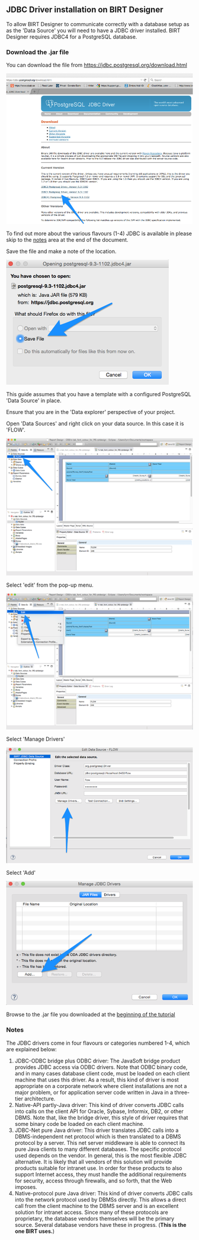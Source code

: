 ## JDBC Driver installation on BIRT Designer

To allow BIRT Designer to communicate correctly with a database setup as as the 'Data Source' you will need to have a JDBC driver installed.  BIRT Designer requires JDBC4 for a PostgreSQL database.

### Download the .jar file

You can download the file from https://jdbc.postgresql.org/download.html

![JDBC](https://raw.githubusercontent.com/akvo/akvo-reporting/master/Documentation/tutorials/JDBC_Driver_for_BIRT/img/70.png?raw=true "JDBC")

To find out more about the various flavours (1-4) JDBC is available in please skip to the [notes](#notes) area at the end of the document.

Save the file and make a note of the location.

![save](https://raw.githubusercontent.com/akvo/akvo-reporting/master/Documentation/tutorials/JDBC_Driver_for_BIRT/img/80.png?raw=true "Save")

This guide assumes that you have a template with a configured PostgreSQL 'Data Source' in place.

Ensure that you are in the 'Data explorer' perspective of your project.

Open 'Data Sources' and right click on your data source.  In this case it is 'FLOW'.

![Select Data Source](https://raw.githubusercontent.com/akvo/akvo-reporting/master/Documentation/tutorials/JDBC_Driver_for_BIRT/img/10.png?raw=true "Data Source")

Select 'edit' from the pop-up menu.

![Edit](https://raw.githubusercontent.com/akvo/akvo-reporting/master/Documentation/tutorials/JDBC_Driver_for_BIRT/img/20.png?raw=true "edit")

Select 'Manage Drivers'

![Manage](https://raw.githubusercontent.com/akvo/akvo-reporting/master/Documentation/tutorials/JDBC_Driver_for_BIRT/img/40.png?raw=true "Manage drivers")

Select 'Add'

![Add](https://raw.githubusercontent.com/akvo/akvo-reporting/master/Documentation/tutorials/JDBC_Driver_for_BIRT/img/60.png?raw=true "Add Driver")

Browse to the .jar file you downloaded at the [beginning of the tutorial](#download-the-.jar-file) 


























### Notes

The JDBC drivers come in four flavours or categories numbered 1-4, which are explained below:

1.  JDBC-ODBC bridge plus ODBC driver: The JavaSoft bridge product provides JDBC access via ODBC drivers. Note that ODBC binary code, and in many cases database client code, must be loaded on each client machine that uses this driver. As a result, this kind of driver is most appropriate on a corporate network where client installations are not a major problem, or for application server code written in Java in a three-tier architecture.
2.  Native-API partly-Java driver: This kind of driver converts JDBC calls into calls on the client API for Oracle, Sybase, Informix, DB2, or other DBMS. Note that, like the bridge driver, this style of driver requires that some binary code be loaded on each client machine.
3.  JDBC-Net pure Java driver: This driver translates JDBC calls into a DBMS-independent net protocol which is then translated to a DBMS protocol by a server. This net server middleware is able to connect its pure Java clients to many different databases. The specific protocol used depends on the vendor. In general, this is the most flexible JDBC alternative. It is likely that all vendors of this solution will provide products suitable for intranet use. In order for these products to also support Internet access, they must handle the additional requirements for security, access through firewalls, and so forth, that the Web imposes.
4.  Native-protocol pure Java driver: This kind of driver converts JDBC calls into the network protocol used by DBMSs directly. This allows a direct call from the client machine to the DBMS server and is an excellent solution for intranet access. Since many of these protocols are proprietary, the database vendors themselves will be the primary source. Several database vendors have these in progress. (**This is the one BIRT uses.**)

